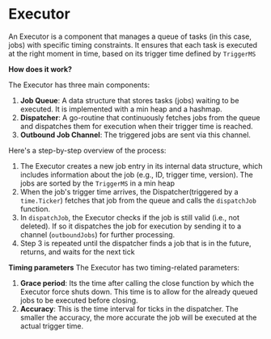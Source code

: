 # Executor
An Executor is a component that manages a queue of tasks (in this case, jobs) with specific timing constraints. It ensures that each task is executed at the right moment in time, based on its trigger time defined by `TriggerMS`

**How does it work?**

The Executor has three main components:

1. **Job Queue**: A data structure that stores tasks (jobs) waiting to be executed. It is implemented with a min heap and a hashmap.
2. **Dispatcher**: A go-routine that continuously fetches jobs from the queue and dispatches them for execution when their trigger time is reached.
3. **Outbound Job Channel**: The triggered jobs are sent via this channel. 

Here's a step-by-step overview of the process:

1. The Executor creates a new job entry in its internal data structure, which includes information about the job (e.g., ID, trigger time, version). The jobs are sorted by the `TriggerMS` in a min heap
2. When the job's trigger time arrives, the Dispatcher(triggered by a `time.Ticker`) fetches that job from the queue and calls the `dispatchJob` function.
3. In `dispatchJob`, the Executor checks if the job is still valid (i.e., not deleted). If so it dispatches the job for execution by sending it to a channel (`outboundJobs`) for further processing.
4. Step 3 is repeated until the dispatcher finds a job that is in the future, returns, and waits for the next tick

**Timing parameters**
The Executor has two timing-related parameters:

1. **Grace period**: Its the time after calling the close function by which the Executor force shuts down. This time is to allow for the already queued jobs to be executed before closing.
2. **Accuracy**: This is the time interval for ticks in the dispatcher. The smaller the accuracy, the more accurate the job will be executed at the actual trigger time. 
